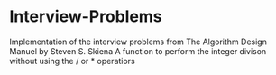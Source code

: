 # Interview-Problems
Implementation of the interview problems from The Algorithm Design Manuel by Steven S. Skiena
A function to perform the integer divison without using the / or * operatiors
